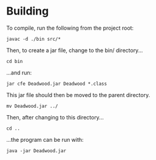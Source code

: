# Building

To compile, run the following from the project root:

`javac -d ./bin src/*`

Then, to create a jar file, change to the bin/ directory...

`cd bin`

...and run:

`jar cfe Deadwood.jar Deadwood *.class`

This jar file should then be moved to the parent directory.

`mv Deadwood.jar ../`

Then, after changing to this directory...

`cd ..`

...the program can be run with:

`java -jar Deadwood.jar`
